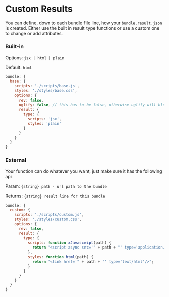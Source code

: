 # Custom Results

You can define, down to each bundle file line, how your `bundle.result.json` is created. Either use the built in 
result type functions or use a custom one to change or add attributes.

### Built-in

Options: `jsx | html | plain`

Default: `html`

```js
bundle: {
  base: {
    scripts: './scripts/base.js',
    styles: './styles/base.css',
    options: {
      rev: false,
      uglify: false, // this has to be false, otherwise uglify will blow up when trying to parse a .jsx file
      result: {
        type: {
          scripts: 'jsx',
          styles: 'plain'
        }
      }
    }
  }
}
```

### External

Your function can do whatever you want, just make sure it has the following api

Param: `{string} path - url path to the bundle`

Returns: `{string} result line for this bundle`

```js
bundle: {
  custom: {
    scripts: './scripts/custom.js',
    styles: './styles/custom.css',
    options: {
      rev: false,
      result: {
        type: {
          scripts: function xJavascript(path) {
            return "<script async src='" + path + "' type='application/javascript'></script>";
          },
          styles: function html(path) {
            return "<link href='" + path + "' type='text/html'/>";
          }
        }
      }
    }
  }
}
```

